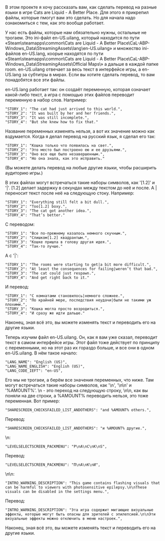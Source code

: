В этом проекте я хочу рассказать вам, как сделать перевод на разные языки в игре Cats are Liquid - A Better Place. Для этого я прикрепил файлы, которые пмогут вам это сделать. Но для начала надо ознакомиться с тем, как это вообще работает.

У нас есть файлы, которые нам обязательно нужны, остальные не трогаем. Это ini-файл en-US.uilang, который находится по пути «Steam\steamapps\common\Cats are Liquid - A Better Place\CaL-ABP-Windows_Data\StreamingAssets\lang\en-US.uilang» и множество ini-файлов en-US.lang, коорые находятся по пути «Steam\steamapps\common\Cats are Liquid - A Better Place\CaL-ABP-Windows_Data\StreamingAssets\Official Maps\» а дальше в каждой папке room. en-US.uilang отвечает за весь текст в интерфейсе игры, а en-US.lang за субтитры в мирах. Если вы хотите сделать перевод, то вам понадобятся все эти файлы.

en-US.lang работает так: он создаёт переменную, которая означает какой-либо текст, а игра с помощью этих файлов переводит переменную в набор слов. Например:

	"STORY_1": "The cat had just arrived to this world.",
	"STORY_2": "It was built by her and her friends.",
	"STORY_3": "It was still incomplete.",
	"STORY_4": "But she knew how to fix that."

Название переменных изменять нельзя, а вот их значение можно как вздумается. Когда я делал перевод на русский язык, я сделал его так:

	"STORY_1": "Кошка только что появилась на свет.",
	"STORY_2": "Это место был построено ею и ее друзьями.",
	"STORY_3": "Оно все еще было незавершенным.",
	"STORY_4": "Но она знала, как это исправить."

(Вы можете делать перевод на любые другие языки, чтобы расширить аудиторию игры.)

В этих файлах могут встречаться такие наборы символов, как '[1.2]' и '|'. [1.2] делает задержку в секундах между текстом до неё и после. А | переносит текст после неё на следующую стоку. Например:

	"STORY_1": "Everything still felt a bit dull.",
	"STORY_2": "Too[1.2] boxy.",
	"STORY_3": "The cat got another idea.",
	"STORY_4": "That’s better."

С переводом:

	"STORY_1": "Все по-прежнему казалось немного скучным.",
	"STORY_2": "Слишком[1.2] квадрантым.",
	"STORY_3": "Кошке пришла в голову другая идея.",
	"STORY_4": "Так-то лучше."

А с '|':

	"STORY_1": "The rooms were starting to get|a bit more difficult.",
	"STORY_2": "At least the consequences for failing|weren’t that bad.",
	"STORY_3": "The cat could just respawn.",
	"STORY_4": "And get right back to it."

И перевод:

	"STORY_1": "С комнатами становилось|немного сложнее.",
	"STORY_2": "По крайней мере, последствия неудачи|были не такими уж плохими.",
	"STORY_3": "Кошка могла просто возродиться.",
	"STORY_4": "И сразу же идти дальше."

Наконец, зная всё это, вы можете изменять текст и переводить его на другие языки.

Теперь изучим файл en-US.uilang. Он, как я вам уже сказал, переводит текст в самом интерфейсе игры. Этот файл тоже действует по принципу с переменными, но на этот раз их гораздо больше, и все они в одном en-US.uilang. В нём такое начало:

    "LANG_NAME": "English (US)",
    "LANG_NAME_ENGLISH": "English (US)",
    "LANG_CODE_IEFT": "en-US",

Его мы не трогаеи, а берём все значения переменных, что ниже. Там могут встречаться такие наборы символов, как '\n', '\n\n' и '%AMOUNT%'. \n - это переход на следующую строку, \n\n, как вы поняли на две строки, а %AMOUNT% переводить нельзя, это тоже переменная. Вот пример:

    "SHARESCREEN_CHECKSFAILED_LIST_ANDOTHERS": "and %AMOUNT% others.",

Перевод:

    "SHARESCREEN_CHECKSFAILED_LIST_ANDOTHERS": "и %AMOUNT% другие.",

\n:

    "LEVELSELECTSCREEN_PACKMENU": "P\nA\nC\nK\nS",

Перевод:

    "LEVELSELECTSCREEN_PACKMENU": "П\nА\nК\nИ",

\n\n:

    "INTRO_WARNING_DESCRIPTION": "This game contains flashing visuals that can be harmful to viewers with photosensitive epilepsy.\n\nThese visuals can be disabled in the settings menu.",

Перевод:

    "INTRO_WARNING_DESCRIPTION": "Эта игра содержит мигающие визуальные эффекты, которые могут быть опасны для зрителей с эпилепсией.\n\nЭти визуальные эффекты можно отключить в меню настроек.",

Наконец, зная всё это, вы можете изменять текст и переводить его на другие языки.
